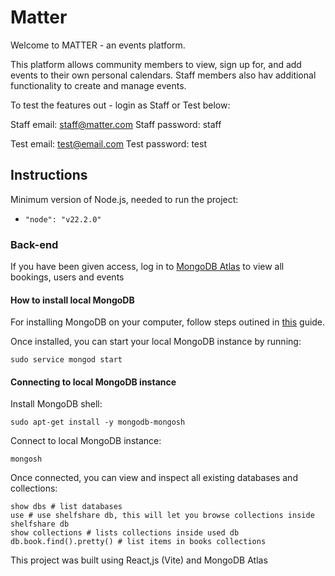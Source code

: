 # Matter

Welcome to MATTER - an events platform.

This platform allows community members to view, sign up for, and add events to their own personal calendars. Staff members also hav additional functionality to create and manage events.

To test the features out - login as Staff or Test below:

Staff email: staff@matter.com
Staff password: staff

Test email: test@email.com
Test password: test

## Instructions

Minimum version of Node.js, needed to run the project:

-   `"node": "v22.2.0"`

### Back-end

If you have been given access, log in to [MongoDB Atlas](https://account.mongodb.com/account/login) to view all bookings, users and events

#### How to install local MongoDB

For installing MongoDB on your computer, follow steps outined in [this](https://www.mongodb.com/docs/manual/tutorial/install-mongodb-on-ubuntu/) guide.

Once installed, you can start your local MongoDB instance by running:

```
sudo service mongod start
```

#### Connecting to local MongoDB instance

Install MongoDB shell:

```
sudo apt-get install -y mongodb-mongosh
```

Connect to local MongoDB instance:

```
mongosh
```

Once connected, you can view and inspect all existing databases and collections:

```
show dbs # list databases
use # use shelfshare db, this will let you browse collections inside shelfshare db
show collections # lists collections inside used db
db.book.find().pretty() # list items in books collections

```

This project was built using React,js (Vite) and MongoDB Atlas
